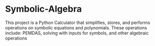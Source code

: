 # Symbolic-Algebra

This project is a Python Calculator that simplifies, stores, and performs operations on symbolic equations and polynomials.
These operations include: PEMDAS, solving with inputs for symbols, and other algebraic operations
